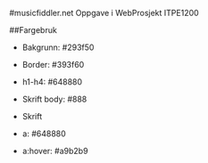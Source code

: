 #musicfiddler.net
Oppgave i WebProsjekt ITPE1200


##Fargebruk
* Bakgrunn: #293f50
* Border: #393f60
* h1-h4: #648880
* Skrift body: #888
* Skrift 

* a: #648880
* a:hover: #a9b2b9
